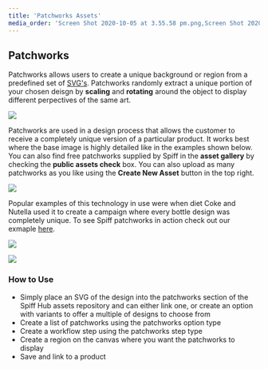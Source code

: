 ```yaml
---
title: 'Patchworks Assets'
media_order: 'Screen Shot 2020-10-05 at 3.55.58 pm.png,Screen Shot 2020-10-05 at 3.59.21 pm.png,maxresdefault.jpg'
---
```


## Patchworks

Patchworks allows users to create a unique background or region from a predefined set of [SVG's](https://en.wikipedia.org/wiki/Wikipedia:SVG_help). Patchworks randomly extract a unique portion of your chosen deisgn by **scaling** and **rotating** around the object to display different perpectives of the same art. 

![](https://help.spiff.com.au/user/pages/04.Spiff-Concepts/06.Asset-Library/06.patchworks-assets/Screen%20Shot%202020-10-05%20at%203.55.58%20pm.png)

Patchworks are used in a design process that allows the customer to receive a completely unique version of a particular product. It works best where the base image is highly detailed like in the examples shown below. You can also find free patchworks supplied by Spiff in the **asset gallery** by checking the **public assets check** box. You can also upload as many patchworks as you like using the **Create New Asset** button in the top right.

![](https://help.spiff.com.au/user/pages/04.Spiff-Concepts/06.Asset-Library/06.patchworks-assets/Screen%20Shot%202020-10-05%20at%203.59.21%20pm.png)

Popular examples of this technology in use were when diet Coke and Nutella used it to create a campaign where every bottle design was completely unique. To see Spiff patchworks in action check out our exmaple [here](https://demo.spiff3d.com/collections/demo-products/products/samsung-galaxy-s9-case).

![](https://help.spiff.com.au/user/pages/04.Spiff-Concepts/06.Asset-Library/06.patchworks-assets/Screen%20Shot%202020-10-05%20at%204.07.09%20pm.png)

![](https://help.spiff.com.au/user/pages/04.Spiff-Concepts/06.Asset-Library/06.patchworks-assets/Screen%20Shot%202020-10-05%20at%204.05.26%20pm.png)

### How to Use

- Simply place an SVG of the design into the patchworks section of the Spiff Hub assets repository and can either link one, or create an option with variants to offer a multiple of designs to choose from
- Create a list of patchworks using the patchworks option type 
- Create a workflow step using the patchworks step type 
- Create a region on the canvas where you want the patchworks to display
- Save and link to a product